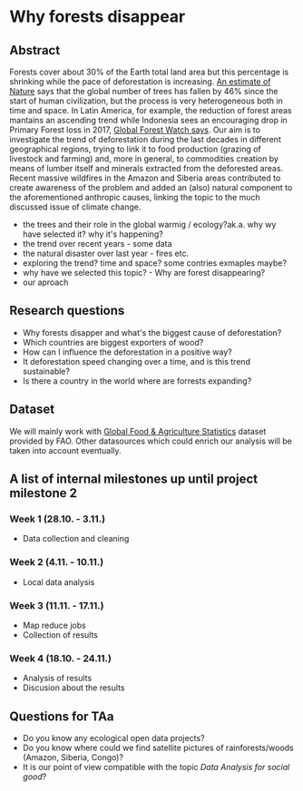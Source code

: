 # Why forests disappear

## Abstract
Forests cover about 30% of the Earth total land area but this percentage is shrinking while the pace of deforestation is increasing. [An estimate of Nature](https://www.nature.com/articles/nature14967) says that the global number of trees has fallen by 46% since the start of human civilization, but the process is very heterogeneous both in time and space. In Latin America, for example, the reduction of forest areas mantains an ascending trend while Indonesia sees an encouraging drop in Primary Forest loss in 2017, [Global Forest Watch says](https://blog.globalforestwatch.org/data-and-research/2017-was-the-second-worst-year-on-record-for-tropical-tree-cover-loss). Our aim is to investigate the trend of deforestation during the last decades in different geographical regions, trying to link it to food production (grazing of livestock and farming) and, more in general, to commodities creation by means of lumber itself and minerals extracted from the deforested areas. Recent massive wildfires in the Amazon and Siberia areas contributed to create awareness of the problem and added an (also) natural component to the aforementioned anthropic causes, linking the topic to the much discussed issue of climate change. 

- the trees and their role in the global warmig / ecology?ak.a. why wy have selected it? why it's happening?
- the trend over recent years - some data
- the natural disaster over last year - fires etc.
- exploring the trend? time and space? some contries exmaples maybe?
- why have we selected this topic? - Why are forest disappearing?
- our aproach

## Research questions
- Why forests disapper and what's the biggest cause of deforestation?
- Which countries are biggest exporters of wood?
- How can I influence the deforestation in a positive way?
- It deforestation speed changing over a time, and is this trend sustainable?
- Is there a country in the world where are forrests expanding?

## Dataset
We will mainly work with [Global Food & Agriculture Statistics](https://www.kaggle.com/unitednations/global-food-agriculture-statistics) dataset provided by FAO. Other datasources which could enrich our analysis will be taken into account eventually.

## A list of internal milestones up until project milestone 2
### Week 1 (28.10. - 3.11.)
- Data collection and cleaning
### Week 2 (4.11. - 10.11.)
- Local data analysis
### Week 3 (11.11. - 17.11.)
- Map reduce jobs
- Collection of results
### Week 4 (18.10. - 24.11.)
- Analysis of results
- Discusion about the results


## Questions for TAa
- Do you know any ecological open data projects?
- Do you know where could we find satellite pictures of rainforests/woods (Amazon, Siberia, Congo)?
- It is our point of view compatible with the topic *Data Analysis for social good*?
